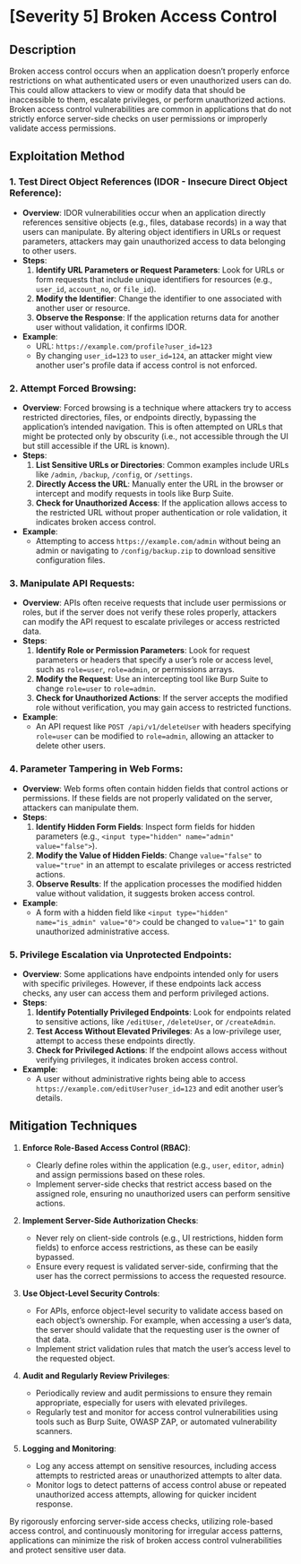 # [Severity 5] Broken Access Control

## Description
Broken access control occurs when an application doesn’t properly enforce restrictions on what authenticated users or even unauthorized users can do. This could allow attackers to view or modify data that should be inaccessible to them, escalate privileges, or perform unauthorized actions. Broken access control vulnerabilities are common in applications that do not strictly enforce server-side checks on user permissions or improperly validate access permissions.

## Exploitation Method

### 1. **Test Direct Object References (IDOR - Insecure Direct Object Reference)**:
   - **Overview**: IDOR vulnerabilities occur when an application directly references sensitive objects (e.g., files, database records) in a way that users can manipulate. By altering object identifiers in URLs or request parameters, attackers may gain unauthorized access to data belonging to other users.
   - **Steps**:
     1. **Identify URL Parameters or Request Parameters**: Look for URLs or form requests that include unique identifiers for resources (e.g., `user_id`, `account_no`, or `file_id`).
     2. **Modify the Identifier**: Change the identifier to one associated with another user or resource.
     3. **Observe the Response**: If the application returns data for another user without validation, it confirms IDOR.
   - **Example**:
     - URL: `https://example.com/profile?user_id=123`
     - By changing `user_id=123` to `user_id=124`, an attacker might view another user's profile data if access control is not enforced.

### 2. **Attempt Forced Browsing**:
   - **Overview**: Forced browsing is a technique where attackers try to access restricted directories, files, or endpoints directly, bypassing the application’s intended navigation. This is often attempted on URLs that might be protected only by obscurity (i.e., not accessible through the UI but still accessible if the URL is known).
   - **Steps**:
     1. **List Sensitive URLs or Directories**: Common examples include URLs like `/admin`, `/backup`, `/config`, or `/settings`.
     2. **Directly Access the URL**: Manually enter the URL in the browser or intercept and modify requests in tools like Burp Suite.
     3. **Check for Unauthorized Access**: If the application allows access to the restricted URL without proper authentication or role validation, it indicates broken access control.
   - **Example**:
     - Attempting to access `https://example.com/admin` without being an admin or navigating to `/config/backup.zip` to download sensitive configuration files.

### 3. **Manipulate API Requests**:
   - **Overview**: APIs often receive requests that include user permissions or roles, but if the server does not verify these roles properly, attackers can modify the API request to escalate privileges or access restricted data.
   - **Steps**:
     1. **Identify Role or Permission Parameters**: Look for request parameters or headers that specify a user’s role or access level, such as `role=user`, `role=admin`, or permissions arrays.
     2. **Modify the Request**: Use an intercepting tool like Burp Suite to change `role=user` to `role=admin`.
     3. **Check for Unauthorized Actions**: If the server accepts the modified role without verification, you may gain access to restricted functions.
   - **Example**:
     - An API request like `POST /api/v1/deleteUser` with headers specifying `role=user` can be modified to `role=admin`, allowing an attacker to delete other users.

### 4. **Parameter Tampering in Web Forms**:
   - **Overview**: Web forms often contain hidden fields that control actions or permissions. If these fields are not properly validated on the server, attackers can manipulate them.
   - **Steps**:
     1. **Identify Hidden Form Fields**: Inspect form fields for hidden parameters (e.g., `<input type="hidden" name="admin" value="false">`).
     2. **Modify the Value of Hidden Fields**: Change `value="false"` to `value="true"` in an attempt to escalate privileges or access restricted actions.
     3. **Observe Results**: If the application processes the modified hidden value without validation, it suggests broken access control.
   - **Example**:
     - A form with a hidden field like `<input type="hidden" name="is_admin" value="0">` could be changed to `value="1"` to gain unauthorized administrative access.

### 5. **Privilege Escalation via Unprotected Endpoints**:
   - **Overview**: Some applications have endpoints intended only for users with specific privileges. However, if these endpoints lack access checks, any user can access them and perform privileged actions.
   - **Steps**:
     1. **Identify Potentially Privileged Endpoints**: Look for endpoints related to sensitive actions, like `/editUser`, `/deleteUser`, or `/createAdmin`.
     2. **Test Access Without Elevated Privileges**: As a low-privilege user, attempt to access these endpoints directly.
     3. **Check for Privileged Actions**: If the endpoint allows access without verifying privileges, it indicates broken access control.
   - **Example**:
     - A user without administrative rights being able to access `https://example.com/editUser?user_id=123` and edit another user’s details.

## Mitigation Techniques

1. **Enforce Role-Based Access Control (RBAC)**:
   - Clearly define roles within the application (e.g., `user`, `editor`, `admin`) and assign permissions based on these roles.
   - Implement server-side checks that restrict access based on the assigned role, ensuring no unauthorized users can perform sensitive actions.

2. **Implement Server-Side Authorization Checks**:
   - Never rely on client-side controls (e.g., UI restrictions, hidden form fields) to enforce access restrictions, as these can be easily bypassed.
   - Ensure every request is validated server-side, confirming that the user has the correct permissions to access the requested resource.

3. **Use Object-Level Security Controls**:
   - For APIs, enforce object-level security to validate access based on each object’s ownership. For example, when accessing a user’s data, the server should validate that the requesting user is the owner of that data.
   - Implement strict validation rules that match the user’s access level to the requested object.

4. **Audit and Regularly Review Privileges**:
   - Periodically review and audit permissions to ensure they remain appropriate, especially for users with elevated privileges.
   - Regularly test and monitor for access control vulnerabilities using tools such as Burp Suite, OWASP ZAP, or automated vulnerability scanners.

5. **Logging and Monitoring**:
   - Log any access attempt on sensitive resources, including access attempts to restricted areas or unauthorized attempts to alter data.
   - Monitor logs to detect patterns of access control abuse or repeated unauthorized access attempts, allowing for quicker incident response.

By rigorously enforcing server-side access checks, utilizing role-based access control, and continuously monitoring for irregular access patterns, applications can minimize the risk of broken access control vulnerabilities and protect sensitive user data.
